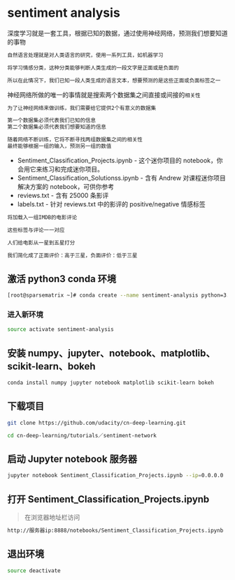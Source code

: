 # sentiment analysis

深度学习就是一套工具，根据已知的数据，通过使用神经网络，预测我们想要知道的事物

```bash
自然语言处理就是对人类语言的研究，使用一系列工具，如机器学习

将学习情感分类，这种分类能够判断人类生成的一段文字是正面或是负面的

所以在此情况下，我们已知一段人类生成的语言文本，想要预测的是这些正面或负面标签之一
```

神经网络所做的唯一的事情就是搜索两个数据集之间直接或间接的`相关性`

```bash
为了让神经网络来做训练，我们需要给它提供2个有意义的数据集

第一个数据集必须代表我们已知的信息
第二个数据集必须代表我们想要知道的信息

随着网络不断训练，它将不断寻找两组数据集之间的相关性
最终能够根据一组的输入，预测另一组的数值
```

* Sentiment_Classification_Projects.ipynb - 这个迷你项目的 notebook，你会用它来练习和完成迷你项目。
* Sentiment_Classification_Solutionss.ipynb - 含有 Andrew 对课程迷你项目解决方案的 notebook，可供你参考
* reviews.txt - 含有 25000 条影评
* labels.txt - 针对 reviews.txt 中的影评的 positive/negative 情感标签

```bash
将加载入一组IMDB的电影评论

这些标签与评论一一对应

人们给电影从一星到五星打分

我们简化成了正面评价：高于三星，负面评价：低于三星
```

## 激活 python3 conda 环境

```bash
[root@sparsematrix ~]# conda create --name sentiment-analysis python=3.6
```

### 进入新环境

```bash
source activate sentiment-analysis
```

## 安装 numpy、jupyter、notebook、matplotlib、scikit-learn、bokeh

```bash
conda install numpy jupyter notebook matplotlib scikit-learn bokeh
```

## 下载项目

```bash
git clone https://github.com/udacity/cn-deep-learning.git
```

```bash
cd cn-deep-learning/tutorials／sentiment-network
```

## 启动 Jupyter notebook 服务器

```bash
jupyter notebook Sentiment_Classification_Projects.ipynb --ip=0.0.0.0
```

## 打开 Sentiment_Classification_Projects.ipynb

>在浏览器地址栏访问

```bash
http://服务器ip:8888/notebooks/Sentiment_Classification_Projects.ipynb
```

## 退出环境

```bash
source deactivate
```
